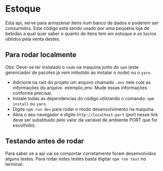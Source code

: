 # Estoque

Esta api, serve para armazenar itens num banco de dados e poderem ser consumidos.
Este código está sendo usado por uma pequena loja de bebidas a qual quer saber o quanto de itens tem em estoque e os lucros obtidos pela venta destes.

## Para rodar localmente

Obs: Deve-se ter instalado o `node` na maquina junto do `npm` (este gerenciador de pacotes já vem imbutido ao instalar o node) ou o `yarn`.

- Adicione na raiz do projeto um arquivo chamado `.env` nele cole as informações do arquivo .exemplo_env. Mude essas informações conforme precisar.
- Instale todas as dependencias do código utilizando o comando: `npm install` ou `yarn`.
- Digite `npm run dev` para rodar o modo desenvolvimento na maquina.
- Abra o seu navegador e digite `http://localhost:port` (port nesse link deve ser substituido pelo valor da variavel de ambiente PORT que for escolhido).

## Testando antes de rodar

Para saber se a api vai se comportar corretamente foram desenvolvidos alguns testes. Para rodar estes testes basta digitar `npm run test` no terminal.